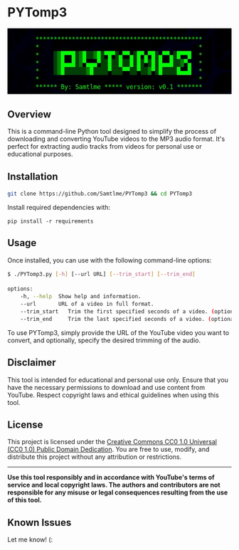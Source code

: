 # PYTomp3
![Screenshot](images/1.jpg)
## Overview
This is a command-line Python tool designed to simplify the process of downloading and converting YouTube videos to the MP3 audio format. It's perfect for extracting audio tracks from videos for personal use or educational purposes.

## Installation
```bash
git clone https://github.com/Samtlme/PYTomp3 && cd PYTomp3
```
Install required dependencies with:
```
pip install -r requirements
```

## Usage
Once installed, you can use with the following command-line options:
```bash
$ ./PYTomp3.py [-h] [--url URL] [--trim_start] [--trim_end]

options:
    -h, --help  Show help and information.
    --url       URL of a video in full format.
    --trim_start   Trim the first specified seconds of a video. (optional)
    --trim_end     Trim the last specified seconds of a video. (optional)
```
To use PYTomp3, simply provide the URL of the YouTube video you want to convert, and optionally, specify the desired trimming of the audio.

## Disclaimer
This tool is intended for educational and personal use only. Ensure that you have the necessary permissions to download and use content from YouTube. Respect copyright laws and ethical guidelines when using this tool.

## License
This project is licensed under the [Creative Commons CC0 1.0 Universal (CC0 1.0) Public Domain Dedication](https://creativecommons.org/publicdomain/zero/1.0/). You are free to use, modify, and distribute this project without any attribution or restrictions.

---

**Use this tool responsibly and in accordance with YouTube's terms of service and local copyright laws. The authors and contributors are not responsible for any misuse or legal consequences resulting from the use of this tool.**

## Known Issues
Let me know! (:
